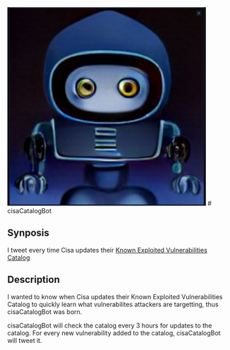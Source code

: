<img src="https://raw.githubusercontent.com/adamcysec/cisaCatalogBot/main/pics/hacker_bot_3.png" width="450" height="450">
# cisaCatalogBot

## Synposis
I tweet every time Cisa updates their [Known Exploited Vulnerabilities Catalog](https://www.cisa.gov/known-exploited-vulnerabilities-catalog) 

## Description
I wanted to know when Cisa updates their Known Exploited Vulnerabilities Catalog to quickly learn what vulnerabilites attackers are targetting, thus cisaCatalogBot was born.

cisaCatalogBot will check the catalog every 3 hours for updates to the catalog. For every new vulnerability added to the catalog, cisaCatalogBot will tweet it. 
